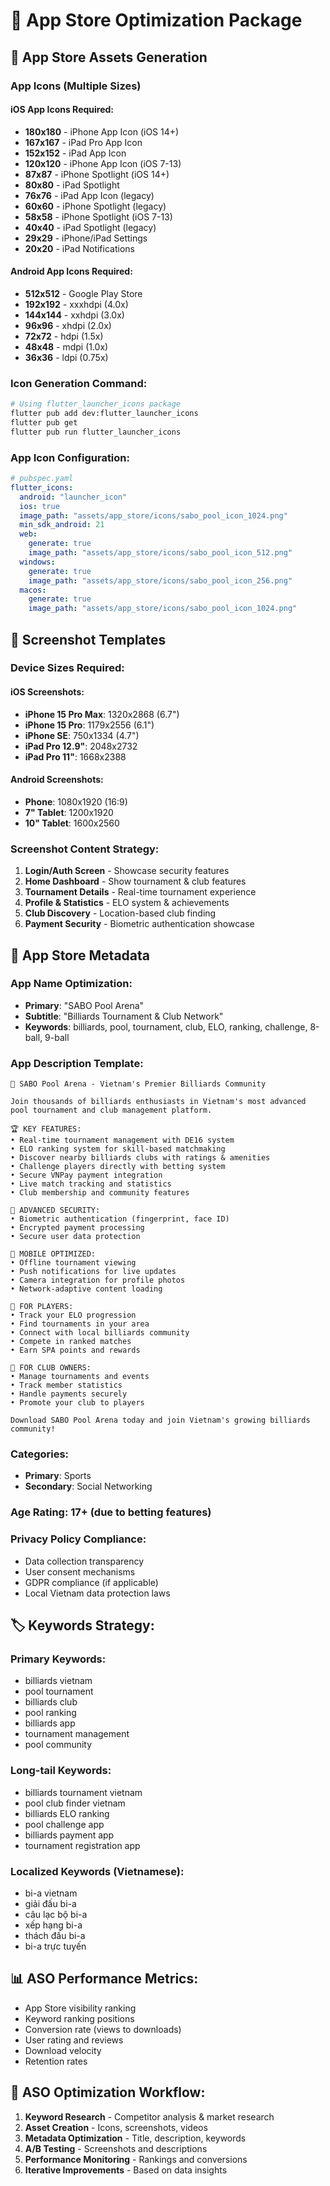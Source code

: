 # 📱 App Store Optimization Package

## 🎯 App Store Assets Generation

### App Icons (Multiple Sizes)

#### iOS App Icons Required:
- **180x180** - iPhone App Icon (iOS 14+)
- **167x167** - iPad Pro App Icon
- **152x152** - iPad App Icon
- **120x120** - iPhone App Icon (iOS 7-13)
- **87x87** - iPhone Spotlight (iOS 14+)
- **80x80** - iPad Spotlight
- **76x76** - iPad App Icon (legacy)
- **60x60** - iPhone Spotlight (legacy)
- **58x58** - iPhone Spotlight (iOS 7-13)
- **40x40** - iPad Spotlight (legacy)
- **29x29** - iPhone/iPad Settings
- **20x20** - iPad Notifications

#### Android App Icons Required:
- **512x512** - Google Play Store
- **192x192** - xxxhdpi (4.0x)
- **144x144** - xxhdpi (3.0x)
- **96x96** - xhdpi (2.0x)
- **72x72** - hdpi (1.5x)
- **48x48** - mdpi (1.0x)
- **36x36** - ldpi (0.75x)

### Icon Generation Command:
```bash
# Using flutter_launcher_icons package
flutter pub add dev:flutter_launcher_icons
flutter pub get
flutter pub run flutter_launcher_icons
```

### App Icon Configuration:
```yaml
# pubspec.yaml
flutter_icons:
  android: "launcher_icon"
  ios: true
  image_path: "assets/app_store/icons/sabo_pool_icon_1024.png"
  min_sdk_android: 21
  web:
    generate: true
    image_path: "assets/app_store/icons/sabo_pool_icon_512.png"
  windows:
    generate: true
    image_path: "assets/app_store/icons/sabo_pool_icon_256.png"
  macos:
    generate: true
    image_path: "assets/app_store/icons/sabo_pool_icon_1024.png"
```

## 📸 Screenshot Templates

### Device Sizes Required:

#### iOS Screenshots:
- **iPhone 15 Pro Max**: 1320x2868 (6.7")
- **iPhone 15 Pro**: 1179x2556 (6.1") 
- **iPhone SE**: 750x1334 (4.7")
- **iPad Pro 12.9"**: 2048x2732
- **iPad Pro 11"**: 1668x2388

#### Android Screenshots:
- **Phone**: 1080x1920 (16:9)
- **7" Tablet**: 1200x1920
- **10" Tablet**: 1600x2560

### Screenshot Content Strategy:
1. **Login/Auth Screen** - Showcase security features
2. **Home Dashboard** - Show tournament & club features
3. **Tournament Details** - Real-time tournament experience
4. **Profile & Statistics** - ELO system & achievements
5. **Club Discovery** - Location-based club finding
6. **Payment Security** - Biometric authentication showcase

## 📝 App Store Metadata

### App Name Optimization:
- **Primary**: "SABO Pool Arena"
- **Subtitle**: "Billiards Tournament & Club Network"
- **Keywords**: billiards, pool, tournament, club, ELO, ranking, challenge, 8-ball, 9-ball

### App Description Template:
```
🎱 SABO Pool Arena - Vietnam's Premier Billiards Community

Join thousands of billiards enthusiasts in Vietnam's most advanced pool tournament and club management platform.

🏆 KEY FEATURES:
• Real-time tournament management with DE16 system
• ELO ranking system for skill-based matchmaking
• Discover nearby billiards clubs with ratings & amenities
• Challenge players directly with betting system
• Secure VNPay payment integration
• Live match tracking and statistics
• Club membership and community features

🔐 ADVANCED SECURITY:
• Biometric authentication (fingerprint, face ID)
• Encrypted payment processing
• Secure user data protection

📱 MOBILE OPTIMIZED:
• Offline tournament viewing
• Push notifications for live updates
• Camera integration for profile photos
• Network-adaptive content loading

🌟 FOR PLAYERS:
• Track your ELO progression
• Find tournaments in your area
• Connect with local billiards community
• Compete in ranked matches
• Earn SPA points and rewards

🏢 FOR CLUB OWNERS:
• Manage tournaments and events
• Track member statistics
• Handle payments securely
• Promote your club to players

Download SABO Pool Arena today and join Vietnam's growing billiards community!
```

### Categories:
- **Primary**: Sports
- **Secondary**: Social Networking

### Age Rating: 17+ (due to betting features)

### Privacy Policy Compliance:
- Data collection transparency
- User consent mechanisms
- GDPR compliance (if applicable)
- Local Vietnam data protection laws

## 🏷️ Keywords Strategy:

### Primary Keywords:
- billiards vietnam
- pool tournament
- billiards club
- pool ranking
- billiards app
- tournament management
- pool community

### Long-tail Keywords:
- billiards tournament vietnam
- pool club finder vietnam
- billiards ELO ranking
- pool challenge app
- billiards payment app
- tournament registration app

### Localized Keywords (Vietnamese):
- bi-a vietnam
- giải đấu bi-a
- câu lạc bộ bi-a
- xếp hạng bi-a
- thách đấu bi-a
- bi-a trực tuyến

## 📊 ASO Performance Metrics:
- App Store visibility ranking
- Keyword ranking positions
- Conversion rate (views to downloads)
- User rating and reviews
- Download velocity
- Retention rates

## 🔄 ASO Optimization Workflow:
1. **Keyword Research** - Competitor analysis & market research
2. **Asset Creation** - Icons, screenshots, videos
3. **Metadata Optimization** - Title, description, keywords
4. **A/B Testing** - Screenshots and descriptions
5. **Performance Monitoring** - Rankings and conversions
6. **Iterative Improvements** - Based on data insights
